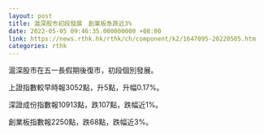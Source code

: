 ```yaml
---
layout: post
title: 滬深股市初段發展　創業板急跌近3%
date: 2022-05-05 09:46:35.000000000 +08:00
link: https://news.rthk.hk/rthk/ch/component/k2/1647095-20220505.htm
categories: rthk
---
```


滬深股市在五一長假期後復市，初段個別發展。

上證指數較早時報3052點，升5點，升幅0.17%。

深證成份指數報10913點，跌107點，跌幅近1%。

創業板指數報2250點，跌68點，跌幅近3%。
